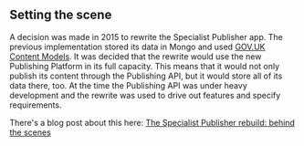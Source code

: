 ## Setting the scene

A decision was made in 2015 to rewrite the Specialist Publisher app. The
previous implementation stored its data in Mongo and used
[GOV.UK Content Models](https://github.com/gds-attic/govuk_content_models).
It was decided that the rewrite would use the new Publishing Platform in its
full capacity. This means that it would not only publish its content through the
Publishing API, but it would store all of its data there, too. At the time the
Publishing API was under heavy development and the rewrite was used to drive out
features and specify requirements.

There's a blog post about this here:
[The Specialist Publisher rebuild: behind the scenes](https://insidegovuk.blog.gov.uk/2016/07/29/the-specialist-publisher-rebuild-behind-the-scenes/)
